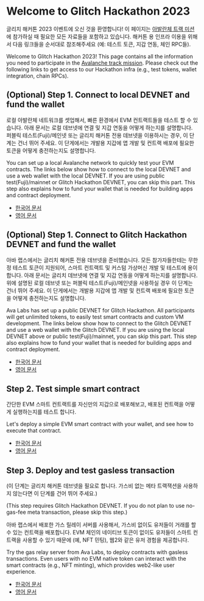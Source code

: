 # Welcome to Glitch Hackathon 2023

글리치 해커톤 2023 이벤트에 오신 것을 환영합니다! 이 페이지는 [아발란체 트랙 미션](https://trinity-studio.notion.site/GLITCH-KOREA-TRACK-GUIDE-1509d049e1b84ef49f737af5398541c8)에 참가하실 때 필요한 모든 자료들을 포함하고 있습니다. 해커톤 용 인프라 이용을 위해서 다음 링크들을 순서대로 참조해주세요 (예: 테스트 토큰, 지갑 연동, 체인 RPC들).

Welcome to Glitch Hackathon 2023! This page contains all the information you need to participate in the [Avalanche track mission](https://trinity-studio.notion.site/GLITCH-KOREA-TRACK-GUIDE-1509d049e1b84ef49f737af5398541c8). Please check out the following links to get access to our Hackathon infra (e.g., test tokens, wallet integration, chain RPCs).

## (Optional) Step 1. Connect to local DEVNET and fund the wallet

로컬 아발란체 네트워크를 셋업해서, 빠른 환경에서 EVM 컨트랙트들을 테스트 할 수 있습니다. 아래 문서는 로컬 데브넷에 연결 및 지갑 연동을 어떻게 하는지를 설명합니다. 퍼블릭 테스트(Fuji)/메인넷 또는 글리치 해커톤 전용 데브넷을 이용하시는 경우, 이 단계는 건너 뛰어 주세요. 이 단게에서는 개발용 지갑에 앱 개발 및 컨트랙 배포에 필요한 토큰을 어떻게 충전하는지도 설명합니다.

You can set up a local Avalanche network to quickly test your EVM contracts. The links below show how to connect to the local DEVNET and use a web wallet with the local DEVNET. If you are using public test(Fuji)/mainnet or Glitch Hackathon DEVNET, you can skip this part. This step also explains how to fund your wallet that is needed for building apps and contract deployment.

- [한국어 문서](./connect-to-local-devnet-and-fund-the-wallet.kor.md)
- [영어 문서](./connect-to-local-devnet-and-fund-the-wallet.eng.md)

## (Optional) Step 1. Connect to Glitch Hackathon DEVNET and fund the wallet

아바 랩스에서는 글리치 해커톤 전용 데브넷을 준비했습니다. 모든 참가자들한테는 무한정 테스트 토큰이 지원되어, 스마트 컨트랙트 및 커스텀 가상머신 개발 및 테스트에 용이합니다. 아래 문서는 글리치 데브넷에 연결 및 지갑 연동을 어떻게 하는지를 설명합니다. 위에 설명된 로컬 데브넷 또는 퍼블릭 테스트(Fuji)/메인넷을 사용하실 경우 이 단계는 건너 뛰어 주세요. 이 단게에서는 개발용 지갑에 앱 개발 및 컨트랙 배포에 필요한 토큰을 어떻게 충전하는지도 설명합니다.

Ava Labs has set up a public DEVNET for Glitch Hackathon. All participants will get unlimited tokens, to easily test smart contracts and custom VM development. The links below show how to connect to the Glitch DEVNET and use a web wallet with the Glitch DEVNET. If you are using the local DEVNET above or public test(Fuji)/mainnet, you can skip this part. This step also explains how to fund your wallet that is needed for building apps and contract deployment.

- [한국어 문서](./connect-to-glitch-devnet-and-fund-the-wallet.kor.md)
- [영어 문서](./connect-to-glitch-devnet-and-fund-the-wallet.eng.md)

## Step 2. Test simple smart contract

간단한 EVM 스마트 컨트랙트를 자신만의 지갑으로 배포해보고, 배포된 컨트랙을 어떻게 실행하는지를 테스트 합니다.

Let's deploy a simple EVM smart contract with your wallet, and see how to execute that contract.

- [한국어 문서](./test-simple-smart-contract.kor.md)
- [영어 문서](./test-simple-smart-contract.eng.md)

## Step 3. Deploy and test gasless transaction

(이 단계는 글리치 해커톤 데브넷을 필요로 합니다. 가스비 없는 메타 트랙잭션을 사용하지 않는다면 이 단계를 건어 뛰어 주세요.)

(This step requires Glitch Hackathon DEVNET. If you do not plan to use no-gas-fee meta transaction, please skip this step.)

아바 랩스에서 배포한 가스 릴레이 서버를 사용해서, 가스비 없이도 유저들이 거래를 할 수 있는 컨트랙을 배포합니다. EVM 체인의 네이티브 토큰이 없이도 유저들이 스마트 컨트랙을 사용할 수 있기 때문에 (예, NFT 민팅), 웹2와 같은 유저 경험을 제공합니다.

Try the gas relay server from Ava Labs, to deploy contracts with gasless transactions. Even users with no EVM native token can interact with the smart contracts (e.g., NFT minting), which provides web2-like user experience.

- [한국어 문서](./TODO.kor.md)
- [영어 문서](./TODO.eng.md)

